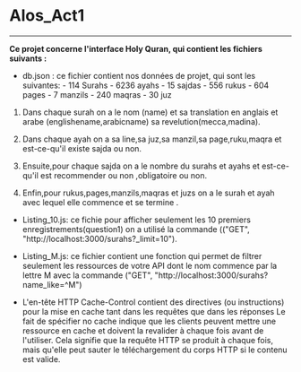 # Alos_Act1
-------
**Ce projet concerne l&#39;interface Holy Quran, qui contient les fichiers suivants :**
- db.json : ce fichier contient nos données de projet, qui sont les suivantes:
      - 114 Surahs
      - 6236 ayahs
      - 15 sajdas
      - 556 rukus
      - 604 pages
      - 7 manzils
      - 240 maqras
      - 30 juz
1. Dans chaque surah on a le nom (name) et sa translation en anglais et arabe (englishename,arabicname) sa revelution(mecca,madina).
 
2. Dans chaque ayah on a sa line,sa juz,sa manzil,sa page,ruku,maqra et est-ce-qu&#39;il existe sajda ou non.
 
3. Ensuite,pour chaque sajda on a le nombre du surahs et ayahs et est-ce-qu&#39;il est recommender ou non ,obligatoire ou non.
 
4. Enfin,pour rukus,pages,manzils,maqras et juzs on a le surah et ayah avec lequel elle commence et se termine .

- Listing_10.js: ce fichie pour afficher seulement les 10 premiers enregistrements(question1) on a utilisé la commande ((&quot;GET&quot;, &quot;http://localhost:3000/surahs?_limit=10&quot;).

- Listing_M.js: ce fichier contient une fonction qui permet de filtrer seulement les ressources de votre API dont le nom commence par la lettre M avec la commande (&quot;GET&quot;, &quot;http://localhost:3000/surahs?name_like=^M&quot;)

- L&#39;en-tête HTTP Cache-Control contient des directives (ou instructions) pour la mise en cache tant dans les requêtes que dans les réponses Le fait de spécifier no cache indique que les clients peuvent mettre une ressource en cache et doivent la revalider à chaque fois avant de l&#39;utiliser. Cela signifie que la requête HTTP se produit à chaque fois, mais qu&#39;elle peut sauter le téléchargement du corps HTTP si le contenu est valide.
